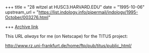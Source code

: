 +++
title = "28 witzel at HUSC3.HARVARD.EDU"
date = "1995-10-06"
upstream_url = "https://list.indology.info/pipermail/indology/1995-October/003276.html"

+++
[Archive link](https://list.indology.info/pipermail/indology/1995-October/003276.html)



This URL *always* for me (on Netscape) for the TITUS project:


http://www.rz.uni-frankfurt.de/home/ftp/pub/titus/public_html/





